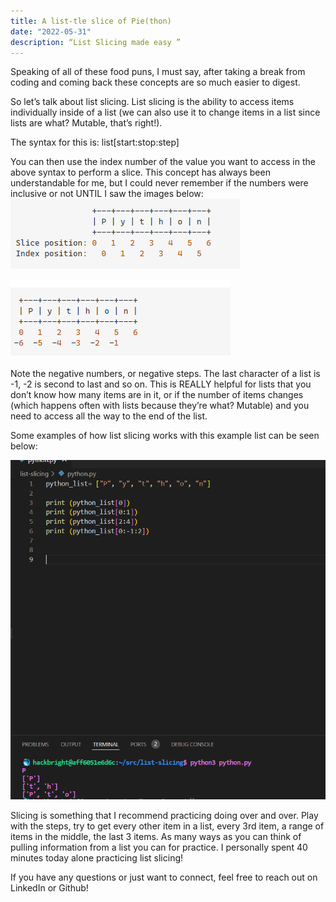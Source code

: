```yaml
---
title: A list-tle slice of Pie(thon)
date: "2022-05-31"
description: “List Slicing made easy ”
---
```


Speaking of all of these food puns, I must say, after taking a break from coding and coming back these concepts are so much easier to digest.


So let’s talk about list slicing. List slicing is the ability to access items individually inside of a list (we can also use it to change items in a list since lists are what? Mutable, that’s right!).

The syntax for this is:   list[start:stop:step] 


You can then use the index number of the value you want to access in the above syntax to perform a slice.
This concept has always been understandable for me, but I could never remember if the numbers were inclusive or not UNTIL I saw the images below:
!["slice"](./slice1.png)

!["slice2"](./slice2.png)


Note the negative numbers, or negative steps. The last character of a list is -1, -2 is second to last and so on. This is REALLY helpful for lists that you don’t know how many items are in it, or if the number of items changes (which happens often with lists because they’re what? Mutable) and you need to access all the way to the end of the list. 


Some examples of how list slicing works with this example list can be seen below:

!["slice3"](./slice3.png)



Slicing is something that I recommend practicing doing over and over. Play with the steps, try to get every other item in a list, every 3rd item, a range of items in the middle, the last 3 items. As many ways as you can think of pulling information from a list you can for practice. I personally spent 40 minutes today alone practicing list slicing! 

If you have any questions or just want to connect, feel free to reach out on LinkedIn or Github! 

